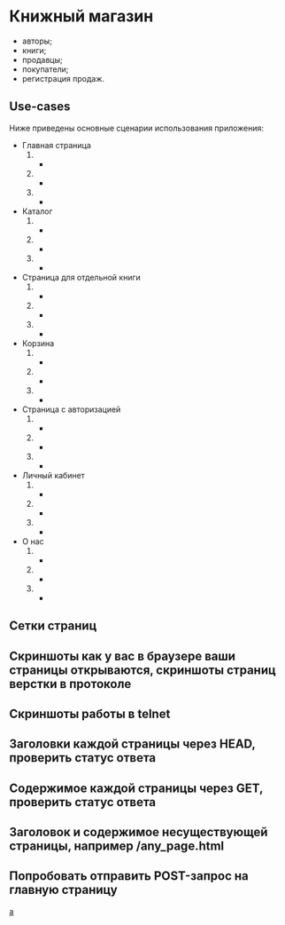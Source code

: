 # Книжный магазин



* авторы;
* книги;
* продавцы;
* покупатели; 
* регистрация продаж.

## Use-cases

Ниже приведены основные сценарии использования приложения:

* Главная страница
    1. - 
    2. -
    3. -
* Каталог
    1. - 
    2. -
    3. -
* Страница для отдельной книги
    1. - 
    2. -
    3. -
* Корзина
    1. - 
    2. -
    3. -
* Страница с авторизацией
    1. - 
    2. -
    3. -
* Личный кабинет
    1. - 
    2. -
    3. -
* О нас
    1. - 
    2. -
    3. -

## Сетки страниц

## Скриншоты как у вас в браузере ваши страницы открываются, скриншоты страниц верстки в протоколе

## Скриншоты работы в telnet

## Заголовки каждой страницы через HEAD, проверить статус ответа

## Содержимое каждой страницы через GET, проверить статус ответа
## Заголовок и содержимое несуществующей страницы, например /any_page.html

## Попробовать отправить POST-запрос на главную страницу

[a](html/)